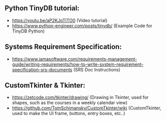 ## Python TinyDB tutorial:
- https://youtu.be/aP2KJoTITO0 (Video tutorial)
- https://www.python-engineer.com/posts/tinydb/ (Example Code for TinyDB Python)

## Systems Requirement Specification:
- https://www.jamasoftware.com/requirements-management-guide/writing-requirements/how-to-write-system-requirement-specification-srs-documents (SRS Doc Instructions)

## CustomTkinter & Tkinter:
- https://zetcode.com/tkinter/drawing/ (Drawing in Tkinter, used for shapes, such as the courses in a weekly calendar view)
- https://github.com/TomSchimansky/CustomTkinter/wiki (CustomTkinter, used to make the UI frame, buttons, entry boxes, etc..)
